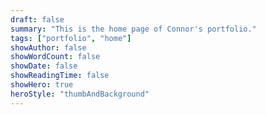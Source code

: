 ```yaml
---
draft: false
summary: "This is the home page of Connor's portfolio."
tags: ["portfolio", "home"]
showAuthor: false
showWordCount: false
showDate: false
showReadingTime: false
showHero: true
heroStyle: "thumbAndBackground"
---
```


